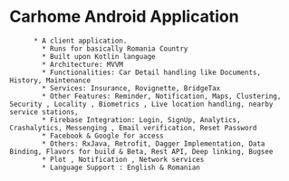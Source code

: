 # Carhome Android Application

          * A client application.
            * Runs for basically Romania Country
            * Built upon Kotlin language
            * Architecture: MVVM
            * Functionalities: Car Detail handling like Documents, History, Maintenance
            * Services: Insurance, Rovignette, BridgeTax
            * Other Features: Reminder, Notification, Maps, Clustering, Security , Locality , Biometrics , Live location handling, nearby service stations,
            * Firebase Integration: Login, SignUp, Analytics, Crashalytics, Messenging , Email verification, Reset Password
            * Facebook & Google for access
            * Others: RxJava, Retrofit, Dagger Implementation, Data Binding, Flavors for build & Beta, Rest API, Deep linking, Bugsee
            * Plot , Notification , Network services
            * Language Support : English & Romanian
            
         


